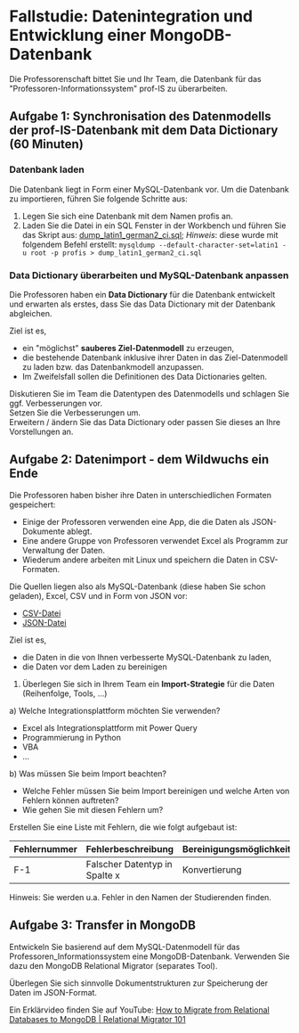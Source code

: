 # Fallstudie: Datenintegration und Entwicklung einer MongoDB-Datenbank

Die Professorenschaft bittet Sie und Ihr Team, die Datenbank für das "Professoren-Informationssystem" prof-IS zu überarbeiten.

## Aufgabe 1: Synchronisation des Datenmodells der prof-IS-Datenbank mit dem Data Dictionary (60 Minuten)

### Datenbank laden

Die Datenbank liegt in Form einer MySQL-Datenbank vor. Um die Datenbank zu importieren, führen Sie folgende Schritte aus:

1) Legen Sie sich eine Datenbank mit dem Namen profis an.  
2) Laden Sie die Datei in ein SQL Fenster in der Workbench und führen Sie das Skript aus: [dump_latin1_german2_ci.sql](dump_latin1_german2_ci.sql); _Hinweis_: diese wurde mit folgendem Befehl erstellt:
```mysqldump --default-character-set=latin1 -u root -p profis > dump_latin1_german2_ci.sql```

### Data Dictionary überarbeiten und MySQL-Datenbank anpassen

Die Professoren haben ein **Data Dictionary** für die Datenbank entwickelt und erwarten als erstes, dass Sie das Data Dictionary mit der Datenbank abgleichen.  

Ziel ist es,

* ein "möglichst" **sauberes Ziel-Datenmodell** zu erzeugen,  
* die bestehende Datenbank inklusive ihrer Daten in das Ziel-Datenmodell zu laden bzw. das Datenbankmodell anzupassen.  
* Im Zweifelsfall sollen die Definitionen des Data Dictionaries gelten.

Diskutieren Sie im Team die Datentypen des Datenmodells und schlagen Sie ggf. Verbesserungen vor.  
Setzen Sie die Verbesserungen um.  
Erweitern / ändern Sie das Data Dictionary oder passen Sie dieses an Ihre Vorstellungen an.  

## Aufgabe 2: Datenimport - dem Wildwuchs ein Ende

Die Professoren haben bisher ihre Daten in unterschiedlichen Formaten gespeichert:

* Einige der Professoren verwenden eine App, die die Daten als JSON-Dokumente ablegt.  
* Eine andere Gruppe von Professoren verwendet Excel als Programm zur Verwaltung der Daten.  
* Wiederum andere arbeiten mit Linux und speichern die Daten in CSV-Formaten.

Die Quellen liegen also als MySQL-Datenbank (diese haben Sie schon geladen), Excel, CSV und in Form von JSON vor:

* [CSV-Datei](CSV-Arbeiten%20zum%20Upload.csv)
* [JSON-Datei](JSON_Datensaetze.json)

Ziel ist es,  

* die Daten in die von Ihnen verbesserte MySQL-Datenbank zu laden,  
* die Daten vor dem Laden zu bereinigen  

1) Überlegen Sie sich in Ihrem Team ein **Import-Strategie** für die Daten (Reihenfolge, Tools, ...)

a) Welche Integrationsplattform möchten Sie verwenden?

* Excel als Integrationsplattform mit Power Query
* Programmierung in Python
* VBA
* ...

b) Was müssen Sie beim Import beachten?

* Welche Fehler müssen Sie beim Import bereinigen und welche Arten von Fehlern können auftreten?
* Wie gehen Sie mit diesen Fehlern um?

Erstellen Sie eine Liste mit Fehlern, die wie folgt aufgebaut ist:

| Fehlernummer | Fehlerbeschreibung | Bereinigungsmöglichkeiten | Fehlerkategorie |
|--|--|--|--|
| F-1 | Falscher Datentyp in Spalte x | Konvertierung | Datenmodell |

Hinweis: Sie werden u.a. Fehler in den Namen der Studierenden finden. 

## Aufgabe 3: Transfer in MongoDB

Entwickeln Sie basierend auf dem MySQL-Datenmodell für das Professoren_Informationssystem eine MongoDB-Datenbank. Verwenden Sie dazu den MongoDB Relational Migrator (separates Tool).  

Überlegen Sie sich sinnvolle Dokumentstrukturen zur Speicherung der Daten im JSON-Format.

Ein Erklärvideo finden Sie auf YouTube:
[How to Migrate from Relational Databases to MongoDB | Relational Migrator 101](https://youtu.be/Z6D5Ge4M2KU?si=5Or50zQ6GtiHT86p)
